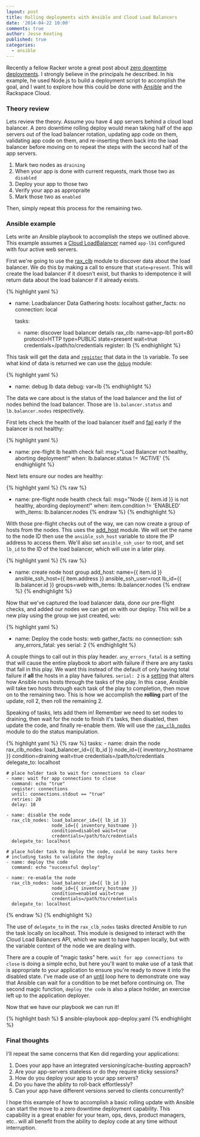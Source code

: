 ```yaml
---
layout: post
title: Rolling deployments with Ansible and Cloud Load Balancers
date: '2014-04-22 10:00'
comments: true
author: Jesse Keating
published: true
categories:
  - ansible
---
```


Recently a fellow Racker wrote a great post about [zero downtime deployments][0].
I strongly believe in the principals he described. In his example, he used Node.js
to build a deployment script to accomplish the goal, and I want to explore how
this could be done with [Ansible][1] and the Rackspace Cloud.

<!-- more -->

### Theory review

Lets review the theory. Assume you have 4 app servers behind a cloud load balancer. A zero downtime rolling deploy would mean taking half of the app servers out of the load balancer rotation, updating app code on them, validating app code on them, and re-inserting them back into the load balancer before moving on to repeat the steps with the second half of the app servers.

1. Mark two nodes as `draining`
2. When your app is done with current requests, mark those two as `disabled`
3. Deploy your app to those two
4. Verify your app as appropraite
5. Mark those two as `enabled`

Then, simply repeat this process for the remaining two.

### Ansible example

Lets write an Ansible playbook to accomplish the steps we outlined above. This example assumes a [Cloud LoadBalancer][2] named `app-lb1` configured with four active web servers.

First we're going to use the [rax_clb][3] module to discover data about the load balancer. We do this by making a call to ensure that `state=present`. This will create the load balancer if it doesn't exist, but thanks to idempotence it will return data about the load balancer if it already exists.

{% highlight yaml %}
- name: Loadbalancer Data Gathering
  hosts: localhost
  gather_facts: no
  connection: local

  tasks:
    - name: discover load balancer details
      rax_clb: name=app-lb1 port=80 protocol=HTTP type=PUBLIC
               state=present wait=true
               credentials=/path/to/credentials
      register: lb
{% endhighlight %}

This task will get the data and [`register`][4] that data in the `lb` variable. To see what kind of data is returned we can use the [`debug`][5] module:

{% highlight yaml %}
- name: debug lb data
  debug: var=lb
{% endhighlight %}

The data we care about is the status of the load balancer and the list of nodes behind the load balancer. Those are `lb.balancer.status` and `lb.balancer.nodes` respectively.

First lets check the health of the load balancer itself and [fail][6] early if the balancer is not healthy:

{% highlight yaml %}
- name: pre-flight lb health check
  fail: msg="Load Balancer not healthy, aborting deployment!"
  when: lb.balancer.status != 'ACTIVE'
{% endhighlight %}

Next lets ensure our nodes are healthy:

{% highlight yaml %}
{% raw %}
- name: pre-flight node health check
  fail: msg="Node {{ item.id }} is not healthy, abording deployment!"
  when: item.condition != 'ENABLED'
  with_items: lb.balancer.nodes
{% endraw %}
{% endhighlight %}

With those pre-flight checks out of the way, we can now create a group of hosts from the nodes. This uses the [add_host][7] module. We will set the name to the node ID then use the `ansible_ssh_host` variable to store the IP address to access them. We'll also set `ansible_ssh_user` to root, and set `lb_id` to the ID of the load balancer, which will use in a later play.

{% highlight yaml %}
{% raw %}
- name: create node host group
  add_host: name={{ item.id }} ansible_ssh_host={{ item.address }}
            ansible_ssh_user=root lb_id={{ lb.balancer.id }}
            groups=web
  with_items: lb.balancer.nodes
{% endraw %}
{% endhighlight %}

Now that we've captured the load balancer data, done our pre-flight checks, and added our nodes we can get on with our deploy. This will be a new play using the group we just created, `web`:

{% highlight yaml %}
- name: Deploy the code
  hosts: web
  gather_facts: no
  connection: ssh
  any_errors_fatal: yes
  serial: 2
{% endhighlight %}

A couple things to call out in this play header. `any_errors_fatal` is a setting that will cause the entire playbook to abort with failure if there are any tasks that fail in this play. We want this instead of the default of only having total failure if **all** the hosts in a play have failures. `serial: 2` is a [setting][8] that alters how Ansible runs hosts through the tasks of the play. In this case, Ansible will take two hosts through each task of the play to completion, then move on to the remaining two. This is how we accomplish the **rolling** part of the update, roll 2, then roll the remaining 2.

Speaking of tasks, lets add them in! Remember we need to set nodes to draining, then wait for the node to finish it's tasks, then disabled, then update the code, and finally re-enable them. We will use the [`rax_clb_nodes`][9] module to do the status manipulation.

{% highlight yaml %}
{% raw %}
  tasks:
    - name: drain the node
      rax_clb_nodes: load_balancer_id={{ lb_id }}
                     node_id={{ inventory_hostname }}
                     condition=draining wait=true
                     credentials=/path/to/credentials
      delegate_to: localhost

    # place holder task to wait for connections to clear
    - name: wait for app connections to close
      command: echo "true"
      register: connections
      until: connections.stdout == "true"
      retries: 20
      delay: 10

    - name: disable the node
      rax_clb_nodes: load_balancer_id={{ lb_id }}
                     node_id={{ inventory_hostname }}
                     condition=disabled wait=true
                     credentials=/path/to/credentials
      delegate_to: localhost

    # place holder task to deploy the code, could be many tasks here
    # including tasks to validate the deploy
    - name: deploy the code
      command: echo "successful deploy"

    - name: re-enable the node
      rax_clb_nodes: load_balancer_id={{ lb_id }}
                     node_id={{ inventory_hostname }}
                     condition=enabled wait=true
                     credentials=/path/to/credentials
      delegate_to: localhost
{% endraw %}
{% endhighlight %}

The use of `delegate_to` in the `rax_clb_nodes` tasks directed Ansible to run the task locally on localhost. This module is designed to interact with the Cloud Load Balancers API, which we want to have happen locally, but with the variable context of the node we are dealing with.

There are a couple of "magic tasks" here. `wait for app connections to close` is doing a simple echo, but here you'll want to make use of a task that is appropriate to your application to ensure you're ready to move it into the disabled state. I've made use of an [until][10] loop here to demonstrate one way that Ansible can wait for a condition to be met before continuing on. The second magic function, `deploy the code` is also a place holder, an exercise left up to the application deployer.

Now that we have our playbook we can run it!

{% highlight bash %}
$ ansible-playbook app-deploy.yaml
{% endhighlight %}

### Final thoughts

I'll repeat the same concerns that Ken did regarding your applications:

1. Does your app have an integrated versioning/cache-busting approach?
2. Are your app-servers stateless or do they require sticky sessions?
3. How do you deploy your app to your app servers?
4. Do you have the ability to roll-back effortlessly?
5. Can your app have different versions served to clients concurrently?

I hope this example of how to accomplish a basic rolling update with Ansible
can start the move to a zero downtime deployment capability. This capability is
a great enabler for your team, ops, devs, product managers, etc.. will all
benefit from the ability to deploy code at any time without interruption.

  [0]: https://developer.rackspace.com/blog/zero-downtime-deployments-with-pkgcloud-and-cloud-load-balancers.html
  [1]: https://www.ansible.com
  [2]: https://www.rackspace.com/cloud/load-balancing/
  [3]: https://docs.ansible.com/rax_clb_module.html
  [4]: https://docs.ansible.com/playbooks_variables.html#registered-variables
  [5]: https://docs.ansible.com/debug_module.html
  [6]: https://docs.ansible.com/fail_module.html
  [7]: https://docs.ansible.com/add_host_module.html
  [8]: https://docs.ansible.com/playbooks_delegation.html#rolling-update-batch-size
  [9]: https://docs.ansible.com/rax_clb_nodes_module.html
  [10]: https://docs.ansible.com/playbooks_loops.html#do-until-loops
